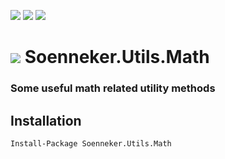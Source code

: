 [![](https://img.shields.io/nuget/v/Soenneker.Utils.Math.svg?style=for-the-badge)](https://www.nuget.org/packages/Soenneker.Utils.Math/)
[![](https://img.shields.io/github/actions/workflow/status/soenneker/soenneker.utils.math/publish.yml?style=for-the-badge)](https://github.com/soenneker/soenneker.utils.math/actions/workflows/publish.yml)
[![](https://img.shields.io/nuget/dt/Soenneker.Utils.Math.svg?style=for-the-badge)](https://www.nuget.org/packages/Soenneker.Utils.Math/)

# ![](https://user-images.githubusercontent.com/4441470/224455560-91ed3ee7-f510-4041-a8d2-3fc093025112.png) Soenneker.Utils.Math
### Some useful math related utility methods

## Installation

```
Install-Package Soenneker.Utils.Math
```
